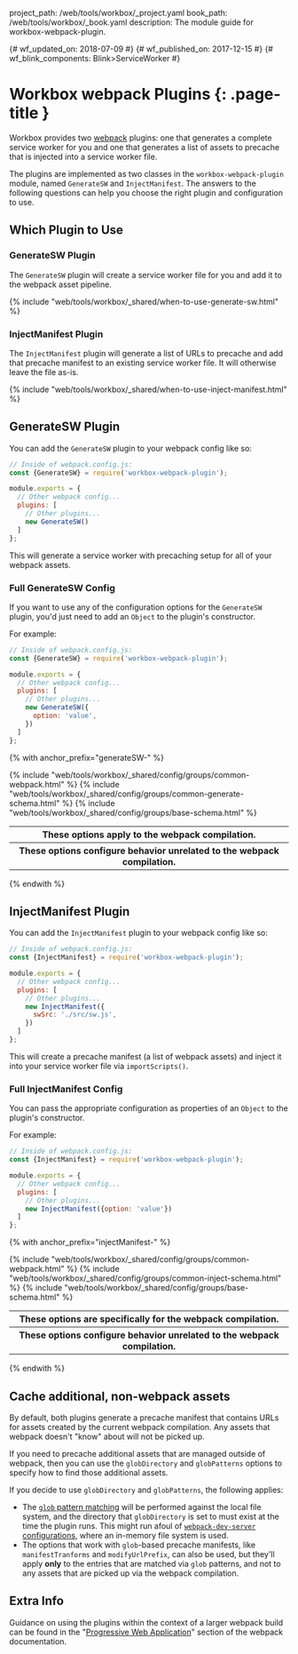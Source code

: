 project_path: /web/tools/workbox/_project.yaml book_path: /web/tools/workbox/_book.yaml description: The module guide for workbox-webpack-plugin.

{# wf_updated_on: 2018-07-09 #} {# wf_published_on: 2017-12-15 #} {# wf_blink_components: Blink>ServiceWorker #}

# Workbox webpack Plugins {: .page-title }

Workbox provides two [webpack](https://webpack.js.org/) plugins: one that generates a complete service worker for you and one that generates a list of assets to precache that is injected into a service worker file.

The plugins are implemented as two classes in the `workbox-webpack-plugin` module, named `GenerateSW` and `InjectManifest`. The answers to the following questions can help you choose the right plugin and configuration to use.

## Which Plugin to Use

### GenerateSW Plugin

The `GenerateSW` plugin will create a service worker file for you and add it to the webpack asset pipeline.

{% include "web/tools/workbox/_shared/when-to-use-generate-sw.html" %}

### InjectManifest Plugin

The `InjectManifest` plugin will generate a list of URLs to precache and add that precache manifest to an existing service worker file. It will otherwise leave the file as-is.

{% include "web/tools/workbox/_shared/when-to-use-inject-manifest.html" %}

## GenerateSW Plugin

You can add the `GenerateSW` plugin to your webpack config like so:

```javascript
// Inside of webpack.config.js:
const {GenerateSW} = require('workbox-webpack-plugin');

module.exports = {
  // Other webpack config...
  plugins: [
    // Other plugins...
    new GenerateSW()
  ]
};
```

This will generate a service worker with precaching setup for all of your webpack assets.

### Full GenerateSW Config

If you want to use any of the configuration options for the `GenerateSW` plugin, you'd just need to add an `Object` to the plugin's constructor.

For example:

```javascript
// Inside of webpack.config.js:
const {GenerateSW} = require('workbox-webpack-plugin');

module.exports = {
  // Other webpack config...
  plugins: [
    // Other plugins...
    new GenerateSW({
      option: 'value',
    })
  ]
};
```

{% with anchor_prefix="generateSW-" %}

<table class="responsive">
  <tr>
    <th colspan="2">
      These options apply to the webpack compilation.
    </th>
  </tr> {% include "web/tools/workbox/_shared/config/groups/common-webpack.html" %} 
  
  <tr>
    <th colspan="2">
      These options configure behavior unrelated to the webpack compilation.
    </th>
  </tr> {% include "web/tools/workbox/_shared/config/groups/common-generate-schema.html" %} {% include "web/tools/workbox/_shared/config/groups/base-schema.html" %}
</table>

{% endwith %}

## InjectManifest Plugin

You can add the `InjectManifest` plugin to your webpack config like so:

```javascript
// Inside of webpack.config.js:
const {InjectManifest} = require('workbox-webpack-plugin');

module.exports = {
  // Other webpack config...
  plugins: [
    // Other plugins...
    new InjectManifest({
      swSrc: './src/sw.js',
    })
  ]
};
```

This will create a precache manifest (a list of webpack assets) and inject it into your service worker file via `importScripts()`.

### Full InjectManifest Config

You can pass the appropriate configuration as properties of an `Object` to the plugin's constructor.

For example:

```javascript
// Inside of webpack.config.js:
const {InjectManifest} = require('workbox-webpack-plugin');

module.exports = {
  // Other webpack config...
  plugins: [
    // Other plugins...
    new InjectManifest({option: 'value'})
  ]
};
```

{% with anchor_prefix="injectManifest-" %}

<table class="responsive">
  <tr>
    <th colspan="2">
      These options are specifically for the webpack compilation.
    </th>
  </tr> {% include "web/tools/workbox/_shared/config/groups/common-webpack.html" %} 
  
  <tr>
    <th colspan="2">
      These options configure behavior unrelated to the webpack compilation.
    </th>
  </tr> {% include "web/tools/workbox/_shared/config/groups/common-inject-schema.html" %} {% include "web/tools/workbox/_shared/config/groups/base-schema.html" %}
</table>

{% endwith %}

## Cache additional, non-webpack assets

By default, both plugins generate a precache manifest that contains URLs for assets created by the current webpack compilation. Any assets that webpack doesn't "know" about will not be picked up.

If you need to precache additional assets that are managed outside of webpack, then you can use the `globDirectory` and `globPatterns` options to specify how to find those additional assets.

If you decide to use `globDirectory` and `globPatterns`, the following applies:

- The [`glob` pattern matching](https://github.com/isaacs/node-glob#glob-primer) will be performed against the local file system, and the directory that `globDirectory` is set to must exist at the time the plugin runs. This might run afoul of [`webpack-dev-server` configurations](https://github.com/webpack/webpack-dev-server), where an in-memory file system is used.
- The options that work with `glob`-based precache manifests, like `manifestTranforms` and `modifyUrlPrefix`, can also be used, but they'll apply **only** to the entries that are matched via `glob` patterns, and not to any assets that are picked up via the webpack compilation.

## Extra Info

Guidance on using the plugins within the context of a larger webpack build can be found in the "[Progressive Web Application](https://webpack.js.org/guides/progressive-web-application/)" section of the webpack documentation.